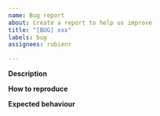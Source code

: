 ```yaml
---
name: Bug report
about: Create a report to help us improve
title: "[BUG] xxx"
labels: bug
assignees: rubienr

---
```


**Description**
<!-- A clear and concise description of what the bug is. -->

**How to reproduce**
<!-- steps to reproduce the behavior:
1. Go to '...'
2. Click on '....'
3. Scroll down to '....'
4. See error
-->

**Expected behaviour**
<!-- A clear and concise description of what you expected to happen. -->

<!-- optional -->
<!-- **Additional context** -->
<!-- Add any other context about the problem here. -->
